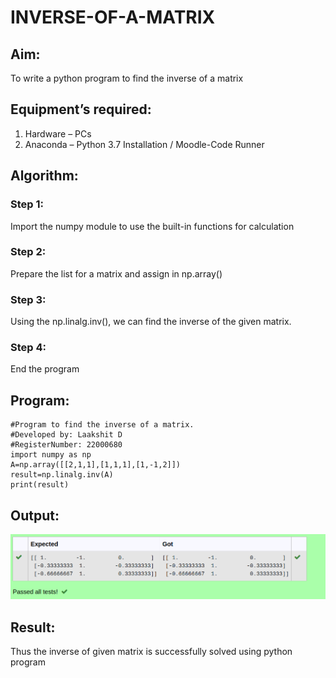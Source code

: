 # INVERSE-OF-A-MATRIX
## Aim:
To write a python program to find the inverse of a matrix
## Equipment’s required:
1. 	Hardware – PCs
2. 	Anaconda – Python 3.7 Installation / Moodle-Code Runner
## Algorithm:
### Step 1: 
Import the numpy module to use the built-in functions for calculation
### Step 2: 
Prepare the list for a matrix and assign in np.array() 
### Step 3: 
Using the np.linalg.inv(), we can find the inverse of the given matrix.
### Step 4: 
End the program
## Program:
```
#Program to find the inverse of a matrix.
#Developed by: Laakshit D
#RegisterNumber: 22000680
import numpy as np
A=np.array([[2,1,1],[1,1,1],[1,-1,2]])
result=np.linalg.inv(A)
print(result)
```
## Output:
![output](/Screenshot%20from%202023-01-05%2019-22-01.png)
## Result:
Thus the inverse of given matrix is successfully solved using python program

